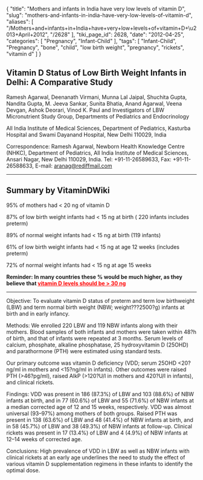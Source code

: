 {
    "title": "Mothers and infants in India have very low levels of vitamin D",
    "slug": "mothers-and-infants-in-india-have-very-low-levels-of-vitamin-d",
    "aliases": [
        "/Mothers+and+infants+in+India+have+very+low+levels+of+vitamin+D+\u2013+April+2012",
        "/2628"
    ],
    "tiki_page_id": 2628,
    "date": "2012-04-25",
    "categories": [
        "Pregnancy",
        "Infant-Child"
    ],
    "tags": [
        "Infant-Child",
        "Pregnancy",
        "bone",
        "child",
        "low birth weight",
        "pregnancy",
        "rickets",
        "vitamin d"
    ]
}


## Vitamin D Status of Low Birth Weight Infants in Delhi: A Comparative Study

Ramesh Agarwal, Deenanath Virmani, Munna Lal Jaipal, Shuchita Gupta, Nandita Gupta, M. Jeeva Sankar, Sunita Bhatia, Anand Agarwal, Veena Devgan, Ashok Deorari, Vinod K. Paul and Investigators of LBW Micronutrient Study Group, Departments of Pediatrics and Endocrinology

All India Institute of Medical Sciences, Department of Pediatrics, Kasturba Hospital and Swami Dayanand Hospital, New Delhi 110029, India

Correspondence: Ramesh Agarwal, Newborn Health Knowledge Centre (NHKC), Department of Pediatrics, All India Institute of Medical Sciences, Ansari Nagar, New Delhi 110029, India. Tel: +91-11-26589633, Fax: +91-11-26588633, E-mail: aranag@rediffmail.com

---

## Summary by VitaminDWiki

95% of mothers had < 20 ng of vitamin D

87% of low birth weight infants had < 15 ng at birth ( 220 infants includes preterm)

89% of normal weight infants had < 15 ng at birth (119 infants)

61% of low birth weight infants had < 15 ng at age 12 weeks (includes preterm)

72% of normal weight infants had < 15 ng at age 15 weeks

 **Reminder: In many countries these % would be much higher, as they believe that <a href="/posts/vitamin-d-levels-should-be-30-ng" style="color: red; text-decoration: underline;" title="This link has an unknown page_id: 1293">vitamin D levels should be > 30 ng</a>** 

---

Objective: To evaluate vitamin D status of preterm and term low birthweight (LBW) and term normal birth weight (NBW; weight???2500?g) infants at birth and in early infancy.

Methods: We enrolled 220 LBW and 119 NBW infants along with their mothers. Blood samples of both infants and mothers were taken within 48?h of birth, and that of infants were repeated at 3 months. Serum levels of calcium, phosphate, alkaline phosphatase, 25 hydroxyvitamin D (25OHD) and parathormone (PTH) were estimated using standard tests. 

Our primary outcome was vitamin D deficiency (VDD; serum 25OHD <20?ng/ml in mothers and <15?ng/ml in infants). Other outcomes were raised PTH (>46?pg/ml), raised AlkP (>120?U/l in mothers and 420?U/l in infants), and clinical rickets.

Findings: VDD was present in 186 (87.3%) of LBW and 103 (88.6%) of NBW infants at birth, and in 77 (60.6%) of LBW and 55 (71.6%) of NBW infants at a median corrected age of 12 and 15 weeks, respectively. VDD was almost universal (93–97%) among mothers of both groups. Raised PTH was present in 138 (63.6%) of LBW and 48 (41.4%) of NBW infants at birth, and in 58 (45.7%) of LBW and 38 (49.3%) of NBW infants at follow-up. Clinical rickets was present in 17 (13.4%) of LBW and 4 (4.9%) of NBW infants at 12–14 weeks of corrected age.

Conclusions: High prevalence of VDD in LBW as well as NBW infants with clinical rickets at an early age underlines the need to study the effect of various vitamin D supplementation regimens in these infants to identify the optimal dose.